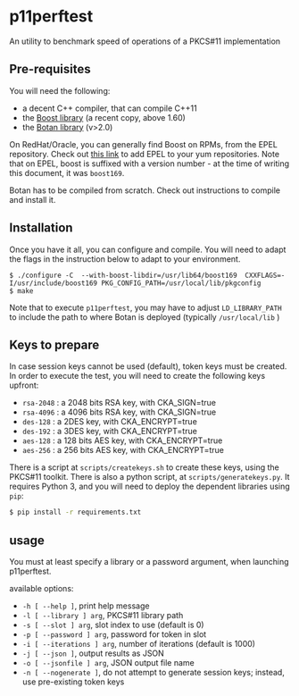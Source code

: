 # p11perftest

An utility to benchmark speed of operations of a PKCS#11 implementation

## Pre-requisites
You will need the following:
 - a decent C++ compiler, that can compile C++11 
 - the [Boost library](https://www.boost.org/) (a recent copy, above 1.60)
 - the [Botan library](https://botan.randombit.net/) (v>2.0)

On RedHat/Oracle, you can generally find Boost on RPMs, from the EPEL repository. Check out [this link](https://blogs.oracle.com/wim/using-epel-repos-with-oracle-linux) to add EPEL to your yum repositories. Note that on EPEL, boost is suffixed with a version number - at the time of writing this document, it was `boost169`.

Botan has to be compiled from scratch. Check out instructions to compile and install it.

## Installation
Once you have it all, you can configure and compile. You will need to adapt the flags in the instruction below to adapt to your environment.

```
$ ./configure -C  --with-boost-libdir=/usr/lib64/boost169  CXXFLAGS=-I/usr/include/boost169 PKG_CONFIG_PATH=/usr/local/lib/pkgconfig
$ make
```

Note that to execute `p11perftest`, you may have to adjust `LD_LIBRARY_PATH` to include the path to where Botan is deployed (typically `/usr/local/lib` )

## Keys to prepare

In case session keys cannot be used (default), token keys must be created.
In order to execute the test, you will need to create the following keys upfront:

 - `rsa-2048` : a 2048 bits RSA key, with CKA_SIGN=true
 - `rsa-4096` : a 4096 bits RSA key, with CKA_SIGN=true
 - `des-128`  : a 2DES key, with CKA_ENCRYPT=true
 - `des-192`  : a 3DES key, with CKA_ENCRYPT=true
 - `aes-128`  : a 128 bits AES key, with CKA_ENCRYPT=true
 - `aes-256`  : a 256 bits AES key, with CKA_ENCRYPT=true

There is a script at `scripts/createkeys.sh` to create these keys, using the PKCS#11 toolkit.
There is also a python script, at `scripts/generatekeys.py`. It requires Python 3, and you will need to deploy the dependent libraries using `pip`:

```bash
$ pip install -r requirements.txt
```


## usage

You must at least specify a library or a password argument, when launching p11perftest.

available options:
  - `-h [ --help ]`, print help message
  - `-l [ --library ] arg`, PKCS#11 library path
  - `-s [ --slot ] arg`, slot index to use (default is 0)
  - `-p [ --password ] arg`, password for token in slot
  - `-i [ --iterations ] arg`, number of iterations (default is 1000)
  - `-j [ --json ]`, output results as JSON
  - `-o [ --jsonfile ] arg`, JSON output file name
  - `-n [ --nogenerate ]`, do not attempt to generate session keys; instead, use pre-existing token keys
  
